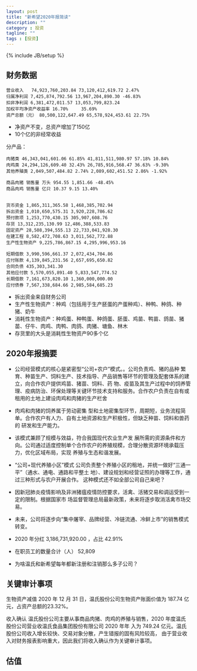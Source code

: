 ```yaml
---
layout: post
title: "新希望2020年报简读"
description: ""
category : 投资
tagline: ""
tags : [投资]
---
```

{% include JB/setup %}

## 财务数据

    营业收入   74,923,760,203.84 73,120,412,619.72 2.47%
    归属净利润 7,425,874,792.56 13,967,204,890.30 -46.83%
    扣非净利润 6,381,472,011.57 13,053,799,823.24
    加权平均净资产收益率 16.70%     35.69%
    资产总额（元） 80,500,122,647.49 65,578,924,453.61 22.75%

* 净资产不变，总资产增加了150亿
* 10个亿的非经常收益

分产品：

    肉猪类 46,343,041,601.06 61.85% 41,811,511,980.97 57.18% 10.84%
    肉鸡类 24,294,126,609.40 32.43% 26,785,916,568.47 36.63% -9.30%
    其他养殖类 2,049,507,484.82 2.74% 2,089,602,451.52 2.86% -1.92%

    商品肉猪 销售量 万头 954.55 1,851.66 -48.45%
    商品肉鸡 销售量 亿只 10.37 9.15 13.40%


    货币资金 1,865,311,365.58 1,468,385,702.94
    拆出资金 1,010,650,575.31 3,920,228,786.62
    预付款项 1,253,770,430.15 305,907,608.76
    存货 13,312,235,130.99 12,486,388,533.83
    固定资产 28,508,394,555.13 22,733,041,928.30
    在建工程 8,582,472,708.63 3,011,562,772.88
    生产性生物资产 9,225,786,867.15 4,295,996,953.16

    短期借款 3,990,596,661.37 2,072,434,704.86
    应付账款 4,139,845,231.56 2,657,695,650.82
    合同负债 435,303,341.30
    其他应付款 5,570,055,891.40 5,833,547,774.52
    长期借款 7,161,673,820.10 1,360,000,000.00
    应付债券 7,567,338,684.66 2,985,584,685.23

* 拆出资金来自财务公司
* 生产性生物资产：种鸡（包括用于生产胚蛋的产蛋种鸡）、种鸭、种鸽、种猪、奶牛
* 消耗性生物资产：种鸡蛋、种鸭蛋、种鸽蛋、胚蛋、鸡苗、鸭苗、鸽苗、猪苗、仔牛、肉鸡、肉鸭、肉鸽、肉猪、塘鱼、林木
* 存货里的大头是消耗性生物资产90多个亿

## 2020年报摘要
* 公司经营模式的核心是紧密型“公司+农户”模式。。公司负责鸡、猪的品种
繁育、种苗生产、饲料生产、技术指导、产品销售等环节的管理及配套体系的建立，向合作农户提供鸡苗、猪苗、饲料、药
物、疫苗及其生产过程中的饲养管理、疫病防治、环保处理等关键环节技术支持和服务。合作农户负责在自有或租用的土地上建设肉鸡和肉猪的生产栏舍

* 肉鸡和肉猪的饲养属于劳动密集
型和土地密集型环节，周期短，业务流程简单。合作农户有人力、自有土地资源和生产积极性，但缺乏种苗、饲料和兽药的
研发和生产能力。

* 该模式兼顾了规模与效益，符合我国现代农业生产发
展所需的资源条件和方向。公司通过适度控制单个合作农户的养殖规模，合理分散资源环境承载压力，优化区域布局，实现
养殖与生态和谐发展。

* “公司+现代养殖小区”模式 公司负责整个养殖小区的租地，并统一做好“三通一平”（通水、通电、通路和平整土
地）、建设规划和经营证照的办理等工作，通过三种形式与农户开展合作。
    这种模式还不如全部公司自己来吧？

* 因新冠肺炎疫情影响及非洲猪瘟疫情防控要求，活禽、活猪交易和调运受到一定的限制。根据国家市
场监督管理总局最新政策，未来将逐步取消活禽市场交易。

* 未来，公司将逐步向“集中屠宰、品牌经营、冷链流通、冷鲜上市”的销售模式转变。

* 2020 年分红 3,186,731,920.00 ，占比 42.91%

* 在职员工的数量合计（人） 52,809

* 为啥温氏和新希望每年都新注册和注销那么多子公司？

## 关键审计事项
生物资产减值
2020 年 12 月 31 日，温氏股份公司生物资产账面价值为 187.74 亿元，占资产总额的23.32%。


收入确认
温氏股份公司主要从事商品肉猪、肉鸡的养殖与销售，2020 年度温氏股份公司营业收温氏食品集团股份有限公司 2020 年年
入为 749.24 亿元。温氏股份公司收入增长较快、交易对象分散，产生错报的固有风险较高，
由于营业收入对财务报表影响重大，因此我们将收入确认作为关键审计事项。

## 估值

